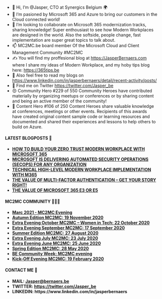 - 👋 Hi, I’m @Jasper, CTO at Synergics Belgium 🌍
- 👀 I’m pasioned by Microsoft 365 and Azure to bring our customers in the Cloud connected world! 
- 💞️ I’m looking to collaborate on Microsoft 365 modernization tracks, sharing knowledge! Super enthousiast to see how Modern Workplaces are designed in the world. Also the softside, people change, fast implementation are super great topics to talk about.
- 📫 MC2MC.be board member Of the Microsoft Cloud and Client Management Community #MC2MC
- ✍ You will find my proffesional blog at https://JasperBernaers.com where I share my ideas of Modern Workplace, and my hoby tips blog here: https://365tips.be
- 💯 Also feel free to read my blogs on https://www.linkedin.com/in/jasperbernaers/detail/recent-activity/posts/
- 🤖 Find me on Twitter https://twitter.com/Jasper_be
- 😍 Community Hero #229 of 550 Community Heroes have contributed materially by organizing meetups or conferences or by sharing content and being an active member of the community! 
- 📙 Content Hero #106 of 250 Content Heroes share valuable knowledge at conferences, meetings or other events. Recipients of this awards have created original content sample code or learning resources and documented and shared their experiences and lessons to help others to build on Azure.

<h4>LATEST BLOGPOSTS 📖<h4>
<ul>
<li><a href="https://jasperbernaers.com/how-to-build-your-zero-trust-modern-workplace-with-microsoft-365/">HOW TO BUILD YOUR ZERO TRUST MODERN WORKPLACE WITH MICROSOFT 365</a></li>
<li><a href="https://jasperbernaers.com/automated-security-operations-delivered-by-microsoft-m365e5-secops/">MICROSOFT IS DELIVERING AUTOMATED SECURITY OPERATIONS (SECOPS) FOR ANY ORGANIZATION</a></li>
<li><a href="https://jasperbernaers.com/technical-high-level-modern-workplace-implementation-with-m365-e3-e5/">TECHNICAL HIGH-LEVEL MODERN WORKPLACE IMPLEMENTATION WITH M365</a></li>
<li><a href="https://jasperbernaers.com/the-value-of-multi-factor-authentication-get-your-story-right/">THE VALUE OF MULTI-FACTOR AUTHENTICATION &ndash; GET YOUR STORY RIGHT!</a></li>
<li><a href="https://jasperbernaers.com/the-value-of-microsoft-365-e3-or-e5/">THE VALUE OF MICROSOFT 365 E3 OR E5</a></li>
</ul>

<h4>MC2MC COMMUNITY 🧑‍🤝‍🧑<h4>
  <ul>
<li><a href="https://www.mc2mc.be/events/march-2021-mc2mc-evening/" rel="noopener noreferrer">Marc 2021 - MC2MC Evening</a></li>
<li><a href="https://www.mc2mc.be/events/autumn-edition-evening-mc2mc/" rel="noopener noreferrer">Autumn Edition MC2MC: 19 November 2020</a></li>
<li><a href="https://www.mc2mc.be/events/extra-evening-october-mc2mc-women-in-tech/">Extra Evening October MC2MC &ndash; Women in Tech: 22 October 2020</a></li>
<li><a href="https://www.mc2mc.be/events/extra-evening-september-mc2mc/">Extra Evening September MC2MC: 17 September 2020</a></li>
<li><a href="https://www.mc2mc.be/events/summer-edition-evening-mc2mc/" rel="noopener noreferrer">Summer Edition MC2MC: 27 August 2020</a></li>
<li><a href="https://www.mc2mc.be/events/extra-evening-july-mc2mc/">Extra Evening July MC2MC: 23 July 2020</a></li>
<li><a href="https://www.mc2mc.be/events/extra-evening-june-mc2mc/">Extra Evening June MC2MC: 25 June 2020</a></li>
<li><a href="https://www.mc2mc.be/events/spring-edition-evening-mc2mc/" rel="noopener noreferrer">Spring Edition MC2MC: 28 May 2020</a></li>
<li><a href="https://www.mc2mc.be/events/be-community-week-mc2mc-evening/" target="_blank" rel="noopener noreferrer">BE Community Week: MC2MC evening</a></li>
<li><a href="http://www.mc2mc.be/kick-off-evening/" target="_blank" rel="noopener noreferrer">Kick-Off Evening MC2MC: 19 February 2020</a></li>
</ul>

<h4>CONTACT ME 📝<h4>
<ul>
<li>MAIL: <a href="mailto:Jasper@bernaers.be">Jasper@bernaers.be</a></li>
<li>TWITTER: <a href="https://twitter.com/Jasper_be">https://twitter.com/Jasper_be</a></li>
<li>LINKEDIN: https://www.linkedin.com/in/jasperbernaers</li>
</ul>

<!---
JasperM365/JasperM365 is a ✨ special ✨ repository because its `README.md` (this file) appears on your GitHub profile.
You can click the Preview link to take a look at your changes.
--->
